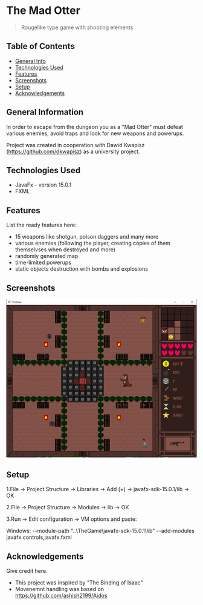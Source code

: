 # The Mad Otter
> Rougelike type game with shooting elements
## Table of Contents
* [General Info](#general-information)
* [Technologies Used](#technologies-used)
* [Features](#features)
* [Screenshots](#screenshots)
* [Setup](#setup)
* [Acknowledgements](#acknowledgements)


## General Information

In order to escape from the dungeon you as a "Mad Otter" must defeat various enemies, avoid traps and look for new weapons and powerups.

Project was created in cooperation with Dawid Kwapisz (https://github.com/dkwapisz) as a university project.


## Technologies Used
- JavaFx - version 15.0.1
- FXML


## Features
List the ready features here:
- 15 weapons like shotgun, poison daggers and many more
- various enemies (following the player, creating copies of them themselvses when destroyed and more)
- randomly generated map
- time-limited powerups
- static objects destruction with bombs and explosions


## Screenshots
![Example screenshot](./img/screen1.png)


## Setup
1.File -> Project Structure -> Libraries -> Add (+) -> javafx-sdk-15.0.1/lib -> OK

2.File -> Project Structure -> Modules -> lib -> OK

3.Run -> Edit configuration -> VM options and paste:

Windows: --module-path "..\TheGame\javafx-sdk-15.0.1\lib" --add-modules javafx.controls,javafx.fxml



## Acknowledgements
Give credit here.
- This project was inspired by "The Binding of Isaac"
- Movenemnt handling was based on https://github.com/ashish2199/Aidos
